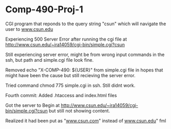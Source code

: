 # Comp-490-Proj-1

CGI program that reponds to the query string "csun" which will navigate the user to www.csun.edu

Experiencing 500 Server Error after running the cgi file at http://www.csun.edu/~ira14059/cgi-bin/simple.cgi?csun

Still experiencing server error, might be from wrong input commands in the ssh, but path and simple.cgi file look fine.

Removed echo "X-COMP-490: ${USER}" from simple.cgi file in hopes that might have been the cause but still recieving the server error.

Tried command chmod 775 simple.cgi in ssh. Still didnt work.

Fourth commit: Added .htaccess and index.html files

Got the server to Begin at http://www.csun.edu/~ira14059/cgi-bin/simple.cgi?csun but still not showing content.

Realized it had been put as "www.csun.com" instead of www.csun.edu" fml
